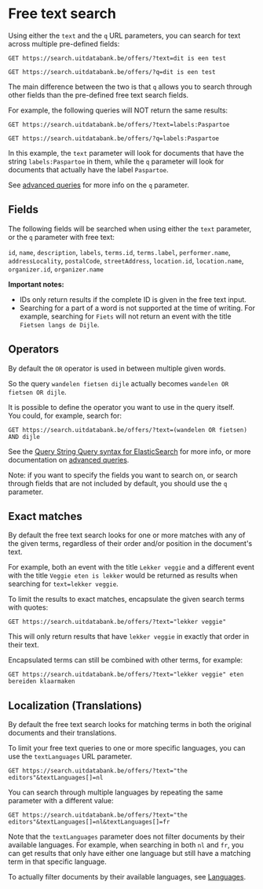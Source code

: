 ---
---

# Free text search

Using either the `text` and the `q` URL parameters, you can search for text across multiple pre-defined fields:

```
GET https://search.uitdatabank.be/offers/?text=dit is een test
```

```
GET https://search.uitdatabank.be/offers/?q=dit is een test
```

The main difference between the two is that `q` allows you to search through other fields than the pre-defined free text search fields.

For example, the following queries will NOT return the same results:

```
GET https://search.uitdatabank.be/offers/?text=labels:Paspartoe
```

```
GET https://search.uitdatabank.be/offers/?q=labels:Paspartoe
```

In this example, the `text` parameter will look for documents that have the string `labels:Paspartoe` in them, while the `q` parameter will look for documents that actually have the label `Paspartoe`.

See [advanced queries](/reference/advanced-queries.md) for more info on the `q` parameter.

## Fields

The following fields will be searched when using either the `text` parameter, or the `q` parameter with free text:

`id`, `name`, `description`, `labels`, `terms.id`, `terms.label`, `performer.name`, `addressLocality`, `postalCode`, `streetAddress`, `location.id`, `location.name`, `organizer.id`, `organizer.name`

**Important notes:**

* IDs only return results if the complete ID is given in the free text input.
* Searching for a part of a word is not supported at the time of writing. For example, searching for `Fiets` will not return an event with the title `Fietsen langs de Dijle`.

## Operators

By default the `OR` operator is used in between multiple given words.

So the query `wandelen fietsen dijle` actually becomes `wandelen OR fietsen OR dijle`.

It is possible to define the operator you want to use in the query itself.  
You could, for example, search for:

```
GET https://search.uitdatabank.be/offers/?text=(wandelen OR fietsen) AND dijle
```

See the [Query String Query syntax for ElasticSearch](https://www.elastic.co/guide/en/elasticsearch/reference/current/query-dsl-query-string-query.html#query-string-syntax) for more info, or more documentation on [advanced queries](/reference/advanced-queries.md).

Note: if you want to specify the fields you want to search on, or search through fields that are not included by default, you should use the `q` parameter.

## Exact matches

By default the free text search looks for one or more matches with any of the given terms, regardless of their order and/or position in the document's text.

For example, both an event with the title `Lekker veggie` and a different event with the title `Veggie eten is lekker` would be returned as results when searching for `text=lekker veggie`.

To limit the results to exact matches, encapsulate the given search terms with quotes:

```
GET https://search.uitdatabank.be/offers/?text="lekker veggie"
```

This will only return results that have `lekker veggie` in exactly that order in their text.

Encapsulated terms can still be combined with other terms, for example:

```
GET https://search.uitdatabank.be/offers/?text="lekker veggie" eten bereiden klaarmaken
```

## Localization \(Translations\)

By default the free text search looks for matching terms in both the original documents and their translations.

To limit your free text queries to one or more specific languages, you can use the `textLanguages` URL parameter.

```
GET https://search.uitdatabank.be/offers/?text="the editors"&textLanguages[]=nl
```

You can search through multiple languages by repeating the same parameter with a different value:

```
GET https://search.uitdatabank.be/offers/?text="the editors"&textLanguages[]=nl&textLanguages[]=fr
```

Note that the `textLanguages` parameter does not filter documents by their available languages. For example, when searching in both `nl` and `fr`, you can get results that only have either one language but still have a matching term in that specific language.

To actually filter documents by their available languages, see [Languages](/searching/languages.md).
